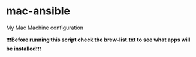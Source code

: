# mac-ansible
My Mac Machine configuration

❗❗❗**Before running this script check the brew-list.txt to see what apps will be installed**❗❗❗
